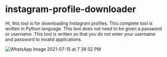 # instagram-profile-downloader


Hi, this tool is for downloading Instagram profiles. This complete tool is written in Python language. This tool does not need to be given a password or username.
This tool is written so that you do not enter your username and password to invalid applications.


![WhatsApp Image 2021-07-15 at 7 38 02 PM](https://user-images.githubusercontent.com/87072183/125811588-2a3accce-b4a3-4034-b438-2702301dca0e.jpeg)

